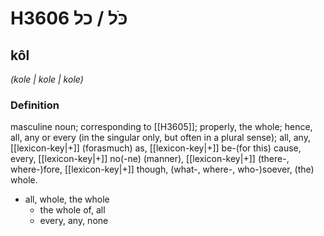 # H3606 כֹּל / כל

## kôl

_(kole | kole | kole)_

### Definition

masculine noun; corresponding to [[H3605]]; properly, the whole; hence, all, any or every (in the singular only, but often in a plural sense); all, any, [[lexicon-key|+]] (forasmuch) as, [[lexicon-key|+]] be-(for this) cause, every, [[lexicon-key|+]] no(-ne) (manner), [[lexicon-key|+]] (there-, where-)fore, [[lexicon-key|+]] though, (what-, where-, who-)soever, (the) whole.

- all, whole, the whole
    - the whole of, all
    - every, any, none
